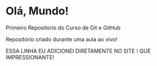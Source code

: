 # Olá, Mundo!
 Primeiro Repositorio do Curso de Git e GitHub

Repositório criado durante uma aula ao vivo!

ESSA LINHA EU ADICIONEI DIRETAMENTE NO SITE ! QUE IMPRESSIONANTE!
